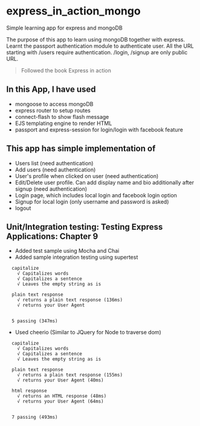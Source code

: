 # express_in_action_mongo
Simple learning app for express and mongoDB

The purpose of this app to learn using mongoDB together with express. Learnt the passport authentication module to authenticate user. All the URL starting with /users require authentication. /login, /signup are only public URL.

> Followed the book Express in action

## In this App, I have used
- mongoose to access mongoDB
- express router to setup routes
- connect-flash to show flash message
- EJS templating engine to render HTML
- passport and express-session for login/login with facebook feature


## This app has simple implementation of
- Users list (need authentication)
- Add users (need authentication)
- User's profile when clicked on user (need authentication)
- Edit/Delete user profile. Can add display name and bio additionally after signup (need authentication)
- Login page, which includes local login and facebook login option
- Signup for local login (only username and password is asked)
- logout

## Unit/Integration testing: Testing Express Applications: Chapter 9
- Added test sample using Mocha and Chai
- Added sample integration testing using supertest
```
  capitalize
    √ Capitalizes words
    √ Capitalizes a sentence
    √ Leaves the empty string as is

  plain text response
    √ returns a plain text response (136ms)
    √ returns your User Agent


  5 passing (347ms)
```
- Used cheerio (Similar to JQuery for Node to traverse dom)
```
  capitalize
    √ Capitalizes words
    √ Capitalizes a sentence
    √ Leaves the empty string as is

  plain text response
    √ returns a plain text response (155ms)
    √ returns your User Agent (40ms)

  html response
    √ returns an HTML response (48ms)
    √ returns your User Agent (64ms)


  7 passing (493ms)
```